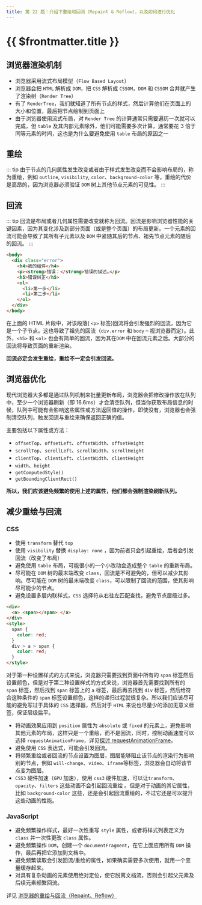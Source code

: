 ```yaml
---
title: 第 22 题：介绍下重绘和回流（Repaint & Reflow），以及如何进行优化
---
```


# {{ $frontmatter.title }}

## 浏览器渲染机制

- 浏览器采用流式布局模型（`Flow Based Layout`）
- 浏览器会把 `HTML` 解析成 `DOM`，把 `CSS` 解析成 `CSSOM`，`DOM` 和 `CSSOM` 合并就产生了渲染树（`Render Tree`）
- 有了 `RenderTree`，我们就知道了所有节点的样式，然后计算他们在页面上的大小和位置，最后把节点绘制到页面上
- 由于浏览器使用流式布局，对 `Render Tree` 的计算通常只需要遍历一次就可以完成，但 `table` 及其内部元素除外，他们可能需要多次计算，通常要花 3 倍于同等元素的时间，这也是为什么要避免使用 `table` 布局的原因之一

## 重绘

::: tip
由于节点的几何属性发生改变或者由于样式发生改变而不会影响布局的，称为重绘，例如 `outline`, `visibility`, `color`、`background-color` 等，重绘的代价是高昂的，因为浏览器必须验证 `DOM` 树上其他节点元素的可见性。
:::

## 回流

::: tip
回流是布局或者几何属性需要改变就称为回流。回流是影响浏览器性能的关键因素，因为其变化涉及到部分页面（或是整个页面）的布局更新。一个元素的回流可能会导致了其所有子元素以及 `DOM` 中紧随其后的节点、祖先节点元素的随后的回流。
:::

```html
<body>
  <div class="error">
    <h4>我的组件</h4>
    <p><strong>错误：</strong>错误的描述…</p>
    <h5>错误纠正</h5>
    <ol>
      <li>第一步</li>
      <li>第二步</li>
    </ol>
  </div>
</body>
```

在上面的 HTML 片段中，对该段落( `<p>` 标签)回流将会引发强烈的回流，因为它是一个子节点。这也导致了祖先的回流（`div.error` 和 `body` – 视浏览器而定）。此外，`<h5>` 和 `<ol>` 也会有简单的回流，因为其在`DOM` 中在回流元素之后。大部分的回流将导致页面的重新渲染。

**回流必定会发生重绘，重绘不一定会引发回流。**

## 浏览器优化

现代浏览器大多都是通过队列机制来批量更新布局，浏览器会把修改操作放在队列中，至少一个浏览器刷新（即 16.6ms）才会清空队列，但当你获取布局信息的时候，队列中可能有会影响这些属性或方法返回值的操作，即使没有，浏览器也会强制清空队列，触发回流与重绘来确保返回正确的值。

主要包括以下属性或方法：

- `offsetTop`、`offsetLeft`、`offsetWidth`、`offsetHeight`
- `scrollTop`、`scrollLeft`、`scrollWidth`、`scrollHeight`
- `clientTop`、`clientLeft`、`clientWidth`、`clientHeight`
- `width`、`height`
- `getComputedStyle()`
- `getBoundingClientRect()`

**所以，我们应该避免频繁的使用上述的属性，他们都会强制渲染刷新队列。**

## 减少重绘与回流

### CSS

- 使用 `transform` 替代 `top`
- 使用 `visibility` 替换 `display: none` ，因为前者只会引起重绘，后者会引发回流（改变了布局）
- 避免使用 `table` 布局，可能很小的一个小改动会造成整个 `table` 的重新布局。
- 尽可能在 `DOM` 树的最末端改变 `class`，回流是不可避免的，但可以减少其影响。尽可能在 `DOM` 树的最末端改变 `class`，可以限制了回流的范围，使其影响尽可能少的节点。
- 避免设置多层内联样式，`CSS` 选择符从右往左匹配查找，避免节点层级过多。

```html
<div>
  <a> <span></span> </a>
</div>
<style>
  span {
    color: red;
  }
  div > a > span {
    color: red;
  }
</style>
```

对于第一种设置样式的方式来说，浏览器只需要找到页面中所有的 `span` 标签然后设置颜色，但是对于第二种设置样式的方式来说，浏览器首先需要找到所有的 `span` 标签，然后找到 `span` 标签上的 `a` 标签，最后再去找到 `div` 标签，然后给符合这种条件的 `span` 标签设置颜色，这样的递归过程就很复杂。所以我们应该尽可能的避免写过于具体的 `CSS` 选择器，然后对于 `HTML` 来说也尽量少的添加无意义标签，保证层级扁平。

- 将动画效果应用到 `position` 属性为 `absolute` 或 `fixed` 的元素上，避免影响其他元素的布局，这样只是一个重绘，而不是回流，同时，控制动画速度可以选择 `requestAnimationFrame`，详见[探讨 requestAnimationFrame](https://github.com/LuNaHaiJiao/blog/issues/30)。
- 避免使用 `CSS` 表达式，可能会引发回流。
- 将频繁重绘或者回流的节点设置为图层，图层能够阻止该节点的渲染行为影响别的节点，例如 `will-change`、`video`、`iframe`等标签，浏览器会自动将该节点变为图层。
- `CSS3` 硬件加速（`GPU` 加速），使用 `css3` 硬件加速，可以让`transform`、`opacity`、`filters` 这些动画不会引起回流重绘 。但是对于动画的其它属性，比如 `background-color` 这些，还是会引起回流重绘的，不过它还是可以提升这些动画的性能。

### JavaScript

- 避免频繁操作样式，最好一次性重写 `style` 属性，或者将样式列表定义为 `class` 并一次性更改 `class` 属性。
- 避免频繁操作 `DOM`，创建一个 `documentFragment`，在它上面应用所有 `DOM` 操作，最后再把它添加到文档中。
- 避免频繁读取会引发回流/重绘的属性，如果确实需要多次使用，就用一个变量缓存起来。
- 对具有复杂动画的元素使用绝对定位，使它脱离文档流，否则会引起父元素及后续元素频繁回流。

详见 [浏览器的重绘与回流（Repaint、Reflow）](https://github.com/sisterAn/blog/issues/33)
